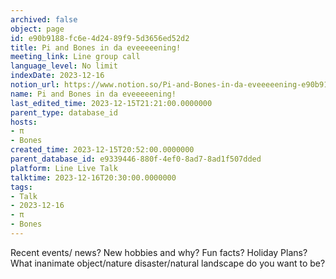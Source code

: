 ```yaml
---
archived: false
object: page
id: e90b9188-fc6e-4d24-89f9-5d3656ed52d2
title: Pi and Bones in da eveeeeening!
meeting_link: Line group call
language_level: No limit
indexDate: 2023-12-16
notion_url: https://www.notion.so/Pi-and-Bones-in-da-eveeeeening-e90b9188fc6e4d2489f95d3656ed52d2
name: Pi and Bones in da eveeeeening!
last_edited_time: 2023-12-15T21:21:00.0000000
parent_type: database_id
hosts:
- π
- Bones
created_time: 2023-12-15T20:52:00.0000000
parent_database_id: e9339446-880f-4ef0-8ad7-8ad1f507dded
platform: Line Live Talk
talktime: 2023-12-16T20:30:00.0000000
tags:
- Talk
- 2023-12-16
- π
- Bones
---
```



Recent events/ news?
New hobbies and why?
Fun facts? 
Holiday Plans?
What inanimate object/nature disaster/natural landscape do you want to be?























